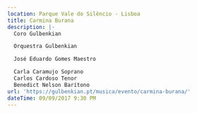 ```yaml
---
location: Parque Vale do Silêncio - Lisboa
title: Carmina Burana
description: |-
  Coro Gulbenkian

  Orquestra Gulbenkian

  José Eduardo Gomes Maestro

  Carla Caramujo Soprano
  Carlos Cardoso Tenor
  Benedict Nelson Barítono
url: 'https://gulbenkian.pt/musica/evento/carmina-burana/'
dateTime: 09/09/2017 9:30 PM
---
```


